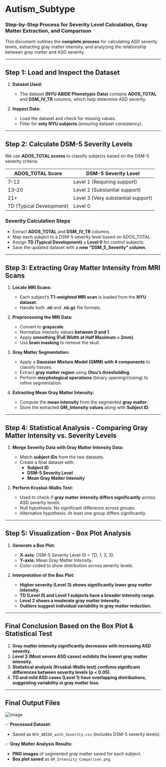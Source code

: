 # Autism_Subtype
### **Step-by-Step Process for Severity Level Calculation, Gray Matter Extraction, and Comparison**  

This document outlines the **complete process** for calculating ASD severity levels, extracting gray matter intensity, and analyzing the relationship between gray matter and ASD severity.  

---

## **Step 1: Load and Inspect the Dataset**  

1. **Dataset Used:**  
   - The dataset **(NYU ABIDE Phenotypic Data)** contains **ADOS_TOTAL** and **DSM_IV_TR** columns, which help determine ASD severity.  

2. **Inspect Data:**  
   - Load the dataset and check for missing values.  
   - Filter for **only NYU subjects** (ensuring dataset consistency).  

---

## **Step 2: Calculate DSM-5 Severity Levels**  

We use **ADOS_TOTAL scores** to classify subjects based on the DSM-5 severity criteria:  

| **ADOS_TOTAL Score** | **DSM-5 Severity Level** |
|----------------------|-------------------------|
| 7–12                | Level 1 (Requiring support) |
| 13–20               | Level 2 (Substantial support) |
| 21+                 | Level 3 (Very substantial support) |
| TD (Typical Development) | Level 0 |

### **Severity Calculation Steps**  
- Extract **ADOS_TOTAL** and **DSM_IV_TR** columns.  
- Map each subject to a DSM-5 severity level based on ADOS_TOTAL.  
- Assign **TD (Typical Development) = Level 0** for control subjects.  
- Save the updated dataset with a **new "DSM_5_Severity" column**.  

---

## **Step 3: Extracting Gray Matter Intensity from MRI Scans**  

1. **Locate MRI Scans:**  
   - Each subject’s **T1-weighted MRI scan** is loaded from the **NYU dataset**.  
   - Handle both **.nii** and **.nii.gz** file formats.

2. **Preprocessing the MRI Data:**  
   - Convert to **grayscale**.  
   - Normalize intensity values **between 0 and 1**.  
   - Apply **smoothing (Full Width at Half Maximum = 2mm)**.  
   - Use **brain masking** to remove the skull.

3. **Gray Matter Segmentation:**  
   - Apply a **Gaussian Mixture Model (GMM) with 4 components** to classify tissues.  
   - Extract **gray matter region** using **Otsu’s thresholding**.  
   - Perform **morphological operations** (binary opening/closing) to refine segmentation.

4. **Extracting Mean Gray Matter Intensity:**  
   - Compute the **mean intensity** from the segmented **gray matter**.  
   - Store the extracted **GM_Intensity values** along with **Subject ID**.  

---

## **Step 4: Statistical Analysis - Comparing Gray Matter Intensity vs. Severity Levels**  

1. **Merge Severity Data with Gray Matter Intensity Data:**  
   - Match **subject IDs** from the two datasets.  
   - Create a final dataset with:  
     - **Subject ID**  
     - **DSM-5 Severity Level**  
     - **Mean Gray Matter Intensity**  

2. **Perform Kruskal-Wallis Test:**  
   - Used to check if **gray matter intensity differs significantly** across ASD severity levels.  
   - Null hypothesis: No significant difference across groups.  
   - Alternative hypothesis: At least one group differs significantly.  

---

## **Step 5: Visualization - Box Plot Analysis**  

1. **Generate a Box Plot:**  
   - **X-axis:** DSM-5 Severity Level (0 = TD, 1, 2, 3).  
   - **Y-axis:** Mean Gray Matter Intensity.  
   - Color-coded to show distribution across severity levels.

2. **Interpretation of the Box Plot:**  
   - **Higher severity (Level 3) shows significantly lower gray matter intensity.**  
   - **TD (Level 0) and Level 1 subjects have a broader intensity range.**  
   - **Level 2 shows a moderate gray matter intensity.**  
   - **Outliers suggest individual variability in gray matter reduction.**  

---

## **Final Conclusion Based on the Box Plot & Statistical Test**  

1. **Gray matter intensity significantly decreases with increasing ASD severity.**  
2. **Level 3 (Most severe ASD cases) exhibits the lowest gray matter intensity.**  
3. **Statistical analysis (Kruskal-Wallis test) confirms significant differences between severity levels (p < 0.05).**  
4. **TD and mild ASD cases (Level 1) have overlapping distributions, suggesting variability in gray matter loss.**  

---

## **Final Output Files**  
![image](https://github.com/user-attachments/assets/1e426f04-0ab0-406f-91cf-2776dca90f37)

✅ **Processed Dataset:**  
- Saved as `NYU_ABIDE_with_Severity.csv` (includes DSM-5 severity levels).  

✅ **Gray Matter Analysis Results:**  
- **PNG images** of segmented gray matter saved for each subject.  
- **Box plot saved** as `GM_Intensity_Comparison.png`.  

